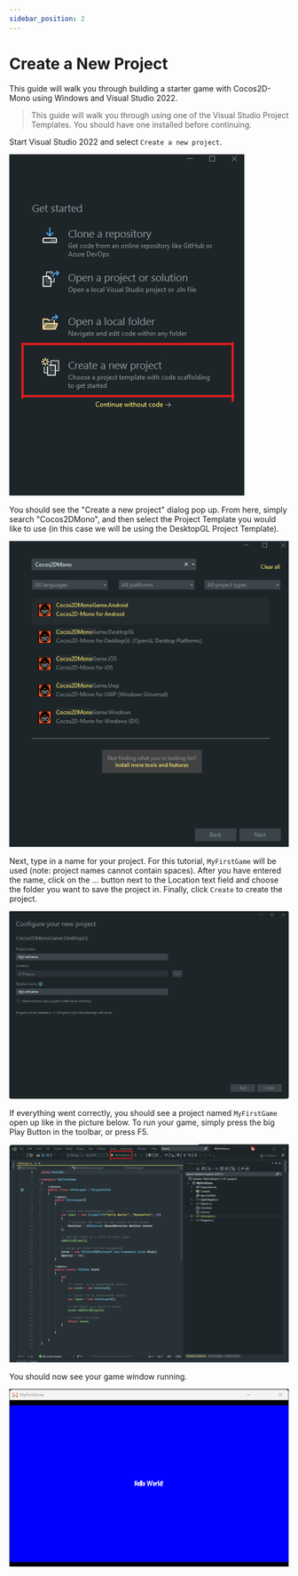 ```yaml
---
sidebar_position: 2
---
```


# Create a New Project

This guide will walk you through building a starter game with Cocos2D-Mono using Windows and Visual Studio 2022.

> This guide will walk you through using one of the Visual Studio Project Templates. You should have one installed before continuing.

Start Visual Studio 2022 and select `Create a new project`.

![Create New Project](../../../static/img/vs-create-project.png)

You should see the "Create a new project" dialog pop up. From here, simply search "Cocos2DMono", and then select the Project Template you would like to use (in this case we will be using the DesktopGL Project Template).

![Template Search](../../../static/img/vs-template-search.png)

Next, type in a name for your project. For this tutorial, `MyFirstGame` will be used (note: project names cannot contain spaces). After you have entered the name, click on the ... button next to the Location text field and choose the folder you want to save the project in. Finally, click `Create` to create the project.

![Setup Game](../../../static/img/vs-setup-game.png)

If everything went correctly, you should see a project named `MyFirstGame` open up like in the picture below. To run your game, simply press the big Play Button in the toolbar, or press F5.

![First Game](../../../static/img/vs-first-game.png)

You should now see your game window running.

![Game Running](../../../static/img/vs-game-running.png)